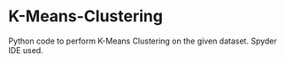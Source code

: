 # K-Means-Clustering
Python code to perform K-Means Clustering on the given dataset. Spyder IDE used.
